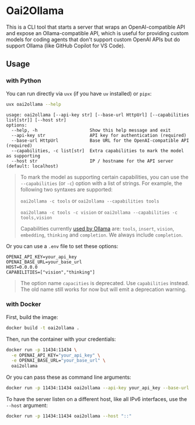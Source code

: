 # Oai2Ollama

This is a CLI tool that starts a server that wraps an OpenAI-compatible API and expose an Ollama-compatible API,
which is useful for providing custom models for coding agents that don't support custom OpenAI APIs but do support Ollama
(like GitHub Copilot for VS Code).

## Usage

### with Python

You can run directly via `uvx` (if you have `uv` installed) or `pipx`:

```sh
uvx oai2ollama --help
```

```text
usage: oai2ollama [--api-key str] [--base-url HttpUrl] [--capabilities list[str]] [--host str]
options:
  --help, -h                    Show this help message and exit
  --api-key str                 API key for authentication (required)
  --base-url HttpUrl            Base URL for the OpenAI-compatible API (required)
  --capabilities, -c list[str]  Extra capabilities to mark the model as supporting
  --host str                    IP / hostname for the API server (default: localhost)
```

> To mark the model as supporting certain capabilities, you can use the `--capabilities` (or `-c`) option with a list of strings. For example, the following two syntaxes are supported:
>
> `oai2ollama -c tools` or `oai2ollama --capabilities tools`
>
> `oai2ollama -c tools -c vision` or `oai2ollama --capabilities -c tools,vision`
>
> Capabilities currently [used by Ollama](https://github.com/ollama/ollama/blob/main/types/model/capability.go#L6-L11) are:
> `tools`, `insert`, `vision`, `embedding`, `thinking` and `completion`. We always include `completion`.

Or you can use a `.env` file to set these options:

```properties
OPENAI_API_KEY=your_api_key
OPENAI_BASE_URL=your_base_url
HOST=0.0.0.0
CAPABILITIES=["vision","thinking"]
```

> The option name `capacities` is deprecated. Use `capabilities` instead. The old name still works for now but will emit a deprecation warning.

### with Docker

First, build the image:

```sh
docker build -t oai2ollama .
```

Then, run the container with your credentials:

```sh
docker run -p 11434:11434 \
  -e OPENAI_API_KEY="your_api_key" \
  -e OPENAI_BASE_URL="your_base_url" \
  oai2ollama
```

Or you can pass these as command line arguments:

```sh
docker run -p 11434:11434 oai2ollama --api-key your_api_key --base-url your_base_url
```

To have the server listen on a different host, like all IPv6 interfaces, use the `--host` argument:

```sh
docker run -p 11434:11434 oai2ollama --host "::"
```
